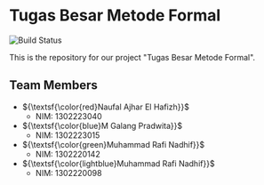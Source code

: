 # Tugas Besar Metode Formal

![Build Status](https://img.shields.io/badge/build-passing-brightgreen)

This is the repository for our project "Tugas Besar Metode Formal".

## Team Members
- ${\textsf{\color{red}Naufal Ajhar El Hafizh}}$
  - NIM: 1302223040
- ${\textsf{\color{blue}M Galang Pradwita}}$
  - NIM: 1302223015
- ${\textsf{\color{green}Muhammad Rafi Nadhif}}$
  - NIM: 1302220142
- ${\textsf{\color{lightblue}Muhammad Rafi Nadhif}}$
  - NIM: 1302220098

